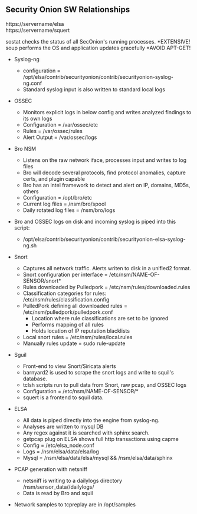 ## Security Onion SW Relationships 

https://servername/elsa  
https://servername/squert  
  
sostat checks the status of all SecOnion's running processes. *EXTENSIVE!
soup performs the OS and application updates gracefully *AVOID APT-GET!

* Syslog-ng
  * configuration = /opt/elsa/contrib/securityonion/contrib/securityonion-syslog-ng.conf
  * Standard syslog input is also written to standard local logs

* OSSEC 
  * Monitors explicit logs in below config and writes analyzed findings to its own logs
  * Configuration = /var/ossec/etc
  * Rules = /var/ossec/rules
  * Alert Output = /var/ossec/logs

* Bro NSM
  * Listens on the raw network iface, processes input and writes to log files
  * Bro will decode several protocols, find protocol anomalies, capture certs, and plugin capable
  * Bro has an intel framework to detect and alert on IP, domains, MD5s, others
  * Configuration = /opt/bro/etc
  * Current log files = /nsm/bro/spool
  * Daily rotated log files = /nsm/bro/logs

* Bro and OSSEC logs on disk and incoming syslog is piped into this script:   
    * /opt/elsa/contrib/securityonion/contrib/securityonion-elsa-syslog-ng.sh

* Snort 
  * Captures all network traffic.  Alerts writen to disk in a unified2 format.
  * Snort configuration per interface = /etc/nsm/NAME-OF-SENSOR/snort*
  * Rules downloaded by Pulledpork = /etc/nsm/rules/downloaded.rules
  * Classification categories for rules: /etc/nsm/rules/classification.config
  * PulledPork defining all downloaded rules = /etc/nsm/pulledpork/pulledpork.conf
    * Location where rule classifications are set to be ignored  
    * Performs mapping of all rules  
    * Holds location of IP reputation blacklists
  * Local snort rules = /etc/nsm/rules/local.rules
  * Manually rules update = sudo rule-update
  
* Sguil
  * Front-end to view Snort/Siricata alerts
  * barnyard2 is used to scrape the snort logs and write to squil's database.
  * tclsh scripts run to pull data from Snort, raw pcap, and OSSEC logs
  * Configuration = /etc/nsm/NAME-OF-SENSOR/*
  * squert is a frontend to squil data.

* ELSA
  * All data is piped directly into the engine from syslog-ng.
  * Analyses are written to mysql DB
  * Any regex against it is searched with sphinx search.
  * getpcap plug on ELSA shows full http transactions using capme
  * Config = /etc/elsa_node.conf
  * Logs   = /nsm/elsa/data/elsa/log
  * Mysql  = /nsm/elsa/data/elsa/mysql && /nsm/elsa/data/sphinx

* PCAP generation with netsniff
  * netsniff is writing to a dailylogs directory /nsm/sensor_data/<instance>/dailylogs/
  * Data is read by Bro and squil

* Network samples to tcpreplay are in /opt/samples
